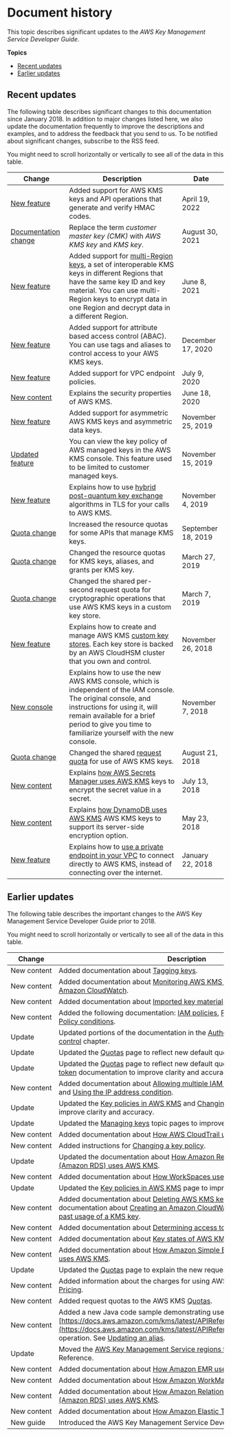 # Document history<a name="dochistory"></a>

This topic describes significant updates to the *AWS Key Management Service Developer Guide*\.

**Topics**
+ [Recent updates](#recent-updates)
+ [Earlier updates](#earlier-updates)

## Recent updates<a name="recent-updates"></a>

The following table describes significant changes to this documentation since January 2018\. In addition to major changes listed here, we also update the documentation frequently to improve the descriptions and examples, and to address the feedback that you send to us\. To be notified about significant changes, subscribe to the RSS feed\.

You might need to scroll horizontally or vertically to see all of the data in this table\.

| Change | Description | Date | 
| --- |--- |--- |
| [New feature](https://docs.aws.amazon.com/kms/latest/developerguide/hmac.html) | Added support for AWS KMS keys and API operations that generate and verify HMAC codes\. | April 19, 2022 | 
| [Documentation change](https://docs.aws.amazon.com/kms/latest/developerguide/concepts.html#kms_keys) | Replace the term *customer master key \(CMK\)* with *AWS KMS key* and *KMS key*\. | August 30, 2021 | 
| [New feature](https://docs.aws.amazon.com/kms/latest/developerguide/multi-region-keys-overview.html) | Added support for [multi\-Region keys](https://docs.aws.amazon.com/kms/latest/developerguide/multi-region-keys-overview.html), a set of interoperable KMS keys in different Regions that have the same key ID and key material\. You can use multi\-Region keys to encrypt data in one Region and decrypt data in a different Region\. | June 8, 2021 | 
| [New feature](https://docs.aws.amazon.com/kms/latest/developerguide/abac.html) | Added support for attribute based access control \(ABAC\)\. You can use tags and aliases to control access to your AWS KMS keys\. | December 17, 2020 | 
| [New feature](https://docs.aws.amazon.com/kms/latest/developerguide/kms-vpc-endpoint.html#vpce-policy) | Added support for VPC endpoint policies\. | July 9, 2020 | 
| [New content](https://docs.aws.amazon.com/kms/latest/developerguide/kms-security.html) | Explains the security properties of AWS KMS\. | June 18, 2020 | 
| [New feature](https://docs.aws.amazon.com/kms/latest/developerguide/symmetric-asymmetric.html) | Added support for asymmetric AWS KMS keys and asymmetric data keys\. | November 25, 2019 | 
| [Updated feature](https://docs.aws.amazon.com/kms/latest/developerguide/key-policy-viewing.html) | You can view the key policy of AWS managed keys in the AWS KMS console\. This feature used to be limited to customer managed keys\. | November 15, 2019 | 
| [New feature](https://docs.aws.amazon.com/kms/latest/developerguide/pqtls.html) | Explains how to use [hybrid post\-quantum key exchange](https://docs.aws.amazon.com/kms/latest/developerguide/pqtls.html) algorithms in TLS for your calls to AWS KMS\. | November 4, 2019 | 
| [Quota change](https://docs.aws.amazon.com/kms/latest/developerguide/limits.html) | Increased the resource quotas for some APIs that manage KMS keys\. | September 18, 2019 | 
| [Quota change](https://docs.aws.amazon.com/kms/latest/developerguide/limits.html) | Changed the resource quotas for KMS keys, aliases, and grants per KMS key\. | March 27, 2019 | 
| [Quota change](https://docs.aws.amazon.com/kms/latest/developerguide/limits.html#rps-key-stores) | Changed the shared per\-second request quota for cryptographic operations that use AWS KMS keys in a custom key store\. | March 7, 2019 | 
| [New feature](https://docs.aws.amazon.com/kms/latest/developerguide/custom-key-store-overview.html) | Explains how to create and manage AWS KMS [custom key stores](https://docs.aws.amazon.com/kms/latest/developerguide/custom-key-store-overview.html)\. Each key store is backed by an AWS CloudHSM cluster that you own and control\. | November 26, 2018 | 
| [New console](https://docs.aws.amazon.com/kms/latest/developerguide/create-keys.html#create-keys-console) | Explains how to use the new AWS KMS console, which is independent of the IAM console\. The original console, and instructions for using it, will remain available for a brief period to give you time to familiarize yourself with the new console\. | November 7, 2018 | 
| [Quota change](https://docs.aws.amazon.com/kms/latest/developerguide/limits.html#requests-per-second) | Changed the shared [request quota](https://docs.aws.amazon.com/kms/latest/developerguide/limits.html#requests-per-second) for use of AWS KMS keys\. | August 21, 2018 | 
| [New content](https://docs.aws.amazon.com/kms/latest/developerguide/services-secrets-manager.html) | Explains [how AWS Secrets Manager uses AWS KMS](https://docs.aws.amazon.com/kms/latest/developerguide/services-secrets-manager.html) keys to encrypt the secret value in a secret\. | July 13, 2018 | 
| [New content](https://docs.aws.amazon.com/kms/latest/developerguide/services-dynamodb.html) | Explains [how DynamoDB uses AWS KMS](https://docs.aws.amazon.com/kms/latest/developerguide/services-dynamodb.html) AWS KMS keys to support its server\-side encryption option\. | May 23, 2018 | 
| [New feature](https://docs.aws.amazon.com/kms/latest/developerguide/kms-vpc-endpoint.html) | Explains how to [use a private endpoint in your VPC](https://docs.aws.amazon.com/kms/latest/developerguide/kms-vpc-endpoint.html) to connect directly to AWS KMS, instead of connecting over the internet\. | January 22, 2018 | 

## Earlier updates<a name="earlier-updates"></a>

The following table describes the important changes to the AWS Key Management Service Developer Guide prior to 2018\.

You might need to scroll horizontally or vertically to see all of the data in this table\.


| Change | Description | Date | 
| --- | --- | --- | 
| New content | Added documentation about [Tagging keys](tagging-keys.md)\. | February 15, 2017 | 
| New content | Added documentation about [Monitoring AWS KMS keys](monitoring-overview.md) and [Monitoring with Amazon CloudWatch](monitoring-cloudwatch.md)\. | August 31, 2016 | 
| New content | Added documentation about [Imported key material](importing-keys.md)\. | August 11, 2016 | 
| New content | Added the following documentation: [IAM policies](iam-policies.md), [Permissions reference](kms-api-permissions-reference.md), and [Policy conditions](policy-conditions.md)\. | July 5, 2016 | 
| Update | Updated portions of the documentation in the [Authentication and access control](control-access.md) chapter\. | July 5, 2016 | 
| Update | Updated the [Quotas](limits.md) page to reflect new default quotas\. | May 31, 2016 | 
| Update | Updated the [Quotas](limits.md) page to reflect new default quotas, and updated the [grant token](grants.md#grant_token) documentation to improve clarity and accuracy\. | April 11, 2016 | 
| New content | Added documentation about [Allowing multiple IAM users to access a KMS key](key-policy-modifying.md#key-policy-modifying-multiple-iam-users) and [Using the IP address condition](policy-conditions.md#conditions-aws-ip-address)\. | February 17, 2016 | 
| Update | Updated the [Key policies in AWS KMS](key-policies.md) and [Changing a key policy](key-policy-modifying.md) pages to improve clarity and accuracy\. | February 17, 2016 | 
| Update | Updated the [Managing keys](getting-started.md) topic pages to improve clarity\. | January 5, 2016 | 
| New content | Added documentation about [How AWS CloudTrail uses AWS KMS](services-cloudtrail.md)\. | November 18, 2015 | 
| New content | Added instructions for [Changing a key policy](key-policy-modifying.md)\. | November 18, 2015 | 
| Update | Updated the documentation about [How Amazon Relational Database Service \(Amazon RDS\) uses AWS KMS](services-rds.md)\. | November 18, 2015 | 
| New content | Added documentation about [How WorkSpaces uses AWS KMS](services-workspaces.md)\. | November 6, 2015 | 
| Update | Updated the [Key policies in AWS KMS](key-policies.md) page to improve clarity\. | October 22, 2015 | 
| New content | Added documentation about [Deleting AWS KMS keys](deleting-keys.md), including supporting documentation about [Creating an Amazon CloudWatch alarm](deleting-keys-creating-cloudwatch-alarm.md) and [Determining past usage of a KMS key](deleting-keys-determining-usage.md)\. | October 15, 2015 | 
| New content | Added documentation about [Determining access to AWS KMS keys](determining-access.md)\. | October 15, 2015 | 
| New content | Added documentation about [Key states of AWS KMS keys](key-state.md)\. | October 15, 2015 | 
| New content | Added documentation about [How Amazon Simple Email Service \(Amazon SES\) uses AWS KMS](services-ses.md)\. | October 1, 2015 | 
| Update | Updated the [Quotas](limits.md) page to explain the new request quotas\. | August 31, 2015 | 
| New content | Added information about the charges for using AWS KMS\. See [AWS KMS Pricing](overview.md#pricing)\. | August 14, 2015 | 
| New content | Added request quotas to the AWS KMS [Quotas](limits.md)\. | June 11, 2015 | 
| New content | Added a new Java code sample demonstrating use of the [https://docs.aws.amazon.com/kms/latest/APIReference/API_UpdateAlias.html](https://docs.aws.amazon.com/kms/latest/APIReference/API_UpdateAlias.html) operation\. See [Updating an alias](programming-aliases.md#update-alias)\. | June 1, 2015 | 
| Update | Moved the [AWS Key Management Service regions table](https://docs.aws.amazon.com/general/latest/gr/rande.html#kms_region) to the AWS General Reference\. | May 29, 2015 | 
| New content | Added documentation about [How Amazon EMR uses AWS KMS](services-emr.md)\. | January 28, 2015 | 
| New content | Added documentation about [How Amazon WorkMail uses AWS KMS](services-wm.md)\. | January 28, 2015 | 
| New content | Added documentation about [How Amazon Relational Database Service \(Amazon RDS\) uses AWS KMS](services-rds.md)\. | January 6, 2015 | 
| New content | Added documentation about [How Amazon Elastic Transcoder uses AWS KMS](services-et.md)\. | November 24, 2014 | 
| New guide | Introduced the AWS Key Management Service Developer Guide\. | November 12, 2014 | 